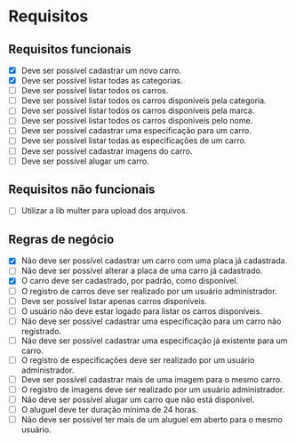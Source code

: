 # Requisitos

## Requisitos funcionais

- [x] Deve ser possível cadastrar um novo carro.
- [x] Deve ser possível listar todas as categorias.
- [ ] Deve ser possível listar todos os carros.
- [ ] Deve ser possível listar todos os carros disponíveis pela categoria.
- [ ] Deve ser possível listar todos os carros disponíveis pela marca.
- [ ] Deve ser possível listar todos os carros disponíveis pelo nome.
- [ ] Deve ser possível cadastrar uma especificação para um carro.
- [ ] Deve ser possível listar todas as especificações de um carro.
- [ ] Deve ser possível cadastrar imagens do carro.
- [ ] Deve ser possível alugar um carro.

## Requisitos não funcionais

- [ ] Utilizar a lib multer para upload dos arquivos.

## Regras de negócio

- [x] Não deve ser possível cadastrar um carro com uma placa já cadastrada.
- [ ] Não deve ser possível alterar a placa de uma carro já cadastrado.
- [x] O carro deve ser cadastrado, por padrão, como disponível.
- [ ] O registro de carros deve ser realizado por um usuário administrador.
- [ ] Deve ser possível listar apenas carros disponíveis.
- [ ] O usuário não deve estar logado para listar os carros disponíveis.
- [ ] Não deve ser possível cadastrar uma especificação para um carro não registrado.
- [ ] Não deve ser possível cadastrar uma especificação já existente para um carro.
- [ ] O registro de especificações deve ser realizado por um usuário administrador.
- [ ] Deve ser possível cadastrar mais de uma imagem para o mesmo carro.
- [ ] O registro de imagens deve ser realizado por um usuário administrador.
- [ ] Não deve ser possível alugar um carro que não está disponível.
- [ ] O aluguel deve ter duração mínima de 24 horas.
- [ ] Não deve ser possível ter mais de um aluguel em aberto para o mesmo usuário.
